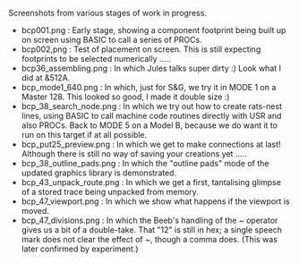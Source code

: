 Screenshots from various stages of work in progress.
* bcp001.png : Early stage, showing a component footprint being built up on screen using BASIC to call a series of PROCs.
* bcp002,png : Test of placement on screen.  This is still expecting footprints to be selected numerically .....
* bcp36_assembling.png : In which Jules talks super dirty  :)  Look what I did at &512A.
* bcp_mode1_640.png : In which, just for S&G, we try it in MODE 1 on a Master 128.  This looked so good, I made it double size  :)
* bcp_38_search_node.png : In which we try out how to create rats-nest lines, using BASIC to call machine code routines directly with USR and also PROCs.  Back to MODE 5 on a Model B, because we do want it to run on this target if at all possible.
* bcp_put25_preview.png : In which we get to make connections at last! Although there is still no way of saving your creations yet .....
* bcp_38_outline_pads.png : In which the "outline pads" mode of the updated graphics library is demonstrated.
* bcp_43_unpack_route.png : In which we get a first, tantalising glimpse of a stored trace being unpacked from memory.
* bcp_47_viewport.png : In which we show what happens if the viewport is moved.
* bcp_47_divisions.png : In which the Beeb's handling of the ~ operator gives us a bit of a double-take.  That "12" is still in hex; a single speech mark does not clear the effect of ~, though a comma does.  (This was later confirmed by experiment.)  
